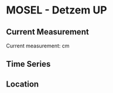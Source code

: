 # MOSEL - Detzem UP

## Current Measurement

Current measurement: <Value topic="rivers/pegel-online/MOSEL/Detzem-UP/measurementValue"/> cm

## Time Series

<TimeSeries topic="rivers/pegel-online/MOSEL/Detzem-UP/measurementValue" period="week" />

## Location

<WorldMap>
  <Marker lat="49.82410935619881" lon="6.841297052711679" labelTopic="rivers/pegel-online/MOSEL/Detzem-UP/measurementValue" />
</WorldMap>
